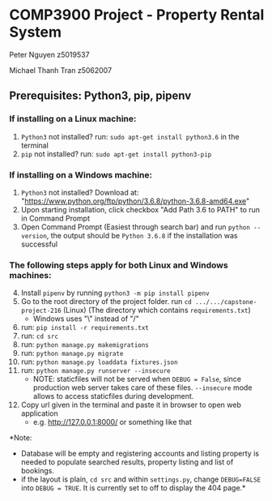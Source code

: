 # COMP3900 Project - Property Rental System

Peter Nguyen z5019537

Michael Thanh Tran z5062007

## Prerequisites: Python3, pip, pipenv

### If installing on a Linux machine:

1. `Python3` not installed? run: `sudo apt-get install python3.6` in the terminal
2. `pip` not installed? run: `sudo apt-get install python3-pip`

### If installing on a Windows machine: 

1. `Python3` not installed? Download at: "https://www.python.org/ftp/python/3.6.8/python-3.6.8-amd64.exe"
2. Upon starting installation, click checkbox "Add Path 3.6 to PATH" to run in Command Prompt
3. Open Command Prompt (Easiest through search bar) and run `python --version`, the output should be `Python 3.6.8` if the installation was successful

### The following steps apply for both Linux and Windows machines:

4. Install `pipenv` by running `python3 -m pip install pipenv`
5. Go to the root directory of the project folder. run `cd .../.../capstone-project-216`  (Linux)  (The directory which contains `requirements.txt`)
   - Windows uses "\\" instead of "/"
6. run: `pip install -r requirements.txt`
7. run: `cd src`
8. run: `python manage.py makemigrations`
9. run: `python manage.py migrate`
10. run: `python manage.py loaddata fixtures.json`
11. run: `python manage.py runserver --insecure` 
    - NOTE: staticfiles will not be served when `DEBUG = False`, since production web server takes care of these files. `--insecure` mode allows to access staticfiles during development. 
12. Copy url given in the terminal and paste it in browser to open web application
    - e.g. http://127.0.0.1:8000/ or something like that

*Note: 
 - Database will be empty and registering accounts and listing property is needed to populate searched results, property listing  and list of bookings. 
 - if the layout is plain, `cd src` and within `settings.py`, change  `DEBUG=FALSE` into  `DEBUG = TRUE`. It is currently set to off to display the 404 page.*

